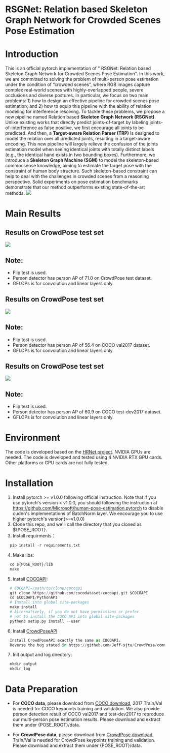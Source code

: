 # RSGNet: Relation based Skeleton Graph Network for Crowded Scenes Pose Estimation
# Introduction
This is an official pytorch implementation of " RSGNet: Relation based Skeleton Graph Network for Crowded Scenes Pose Estimation". In this work, we are committed to solving the problem of multi-person pose estimation under the condition of “crowded scenes”, where RGB images capture complex real-world scenes with highly-overlapped people, severe occlusions and diverse postures. In particular, we focus on two main problems: 1) how to design an effective pipeline for crowded scenes pose estimation; and 2) how to equip this pipeline with the ability of relation modeling for interference resolving. To tackle these problems, we propose a new pipeline named Relation based **Skeleton Graph Network (RSGNet)**. Unlike existing works that directly predict joints-of-target by labeling joints-of-interference as false positive, we first encourage all joints to be predicted. And then, a **Target-aware Relation Parser (TRP)** is designed to model the relation over all predicted joints, resulting in a target-aware encoding. This new pipeline will largely relieve the confusion of the joints estimation model when seeing identical joints with totally distinct labels (e.g., the identical hand exists in two bounding boxes). Furthermore, we introduce a **Skeleton Graph Machine (SGM)** to model the skeleton-based commonsense knowledge, aiming to estimate the target pose with the constraint of human body structure. Such skeleton-based constraint can help to deal with the challenges in crowded scenes from a reasoning perspective. Solid experiments on pose estimation benchmarks demonstrate that our method outperforms existing state-of-the-art methods.
![](https://github.com/vikki-dai/RSGNetfigures/framework_RSGNet.png)
# Main Results
## Results on CrowdPose test set
![](https://github.com/vikki-dai/RSGNet/blob/main/visualization/main_results_CrowdPose.png)
## Note:
* Flip test is used.
* Person detector has person AP of 71.0 on CrowdPose test dataset.
* GFLOPs is for convolution and linear layers only.
## Results on CrowdPose test set
![](https://github.com/vikki-dai/RSGNet/blob/main/visualization/main_results_COCOval.png)
## Note:
* Flip test is used.
* Person detector has person AP of 56.4 on COCO val2017 dataset.
* GFLOPs is for convolution and linear layers only.
## Results on CrowdPose test set
![](https://github.com/vikki-dai/RSGNet/blob/main/visualization/main_results_COCO_testdev.png)
## Note:
* Flip test is used.
* Person detector has person AP of 60.9 on COCO test-dev2017 dataset.
* GFLOPs is for convolution and linear layers only.
# Environment
The code is developed based on the [HRNet project](https://github.com/leoxiaobin/deep-high-resolution-net.pytorch). NVIDIA GPUs are needed. The code is developed and tested using 4 NVIDIA RTX GPU cards. Other platforms or GPU cards are not fully tested.
# Installation
1. Install pytorch >= v1.0.0 following official instruction. Note that if you use pytorch's version < v1.0.0, you should following the instruction at https://github.com/Microsoft/human-pose-estimation.pytorch to disable cudnn's implementations of BatchNorm layer. We encourage you to use higher pytorch's version(>=v1.0.0)
2. Clone this repo, and we'll call the directory that you cloned as ${POSE_ROOT}.
3. Install requirments：
```python
  pip install -r requirements.txt
```
4. Make libs:
```python
  cd ${POSE_ROOT}/lib
  make
```
5. Install [COCOAPI](https://github.com/cocodataset/cocoapi):
```python
  # COCOAPI=/path/to/clone/cocoapi
  git clone https://github.com/cocodataset/cocoapi.git $COCOAPI
  cd $COCOAPI/PythonAPI
  # Install into global site-packages
  make install
  # Alternatively, if you do not have permissions or prefer
  # not to install the COCO API into global site-packages
  python3 setup.py install --user 
```
6. Install [CrowdPoseAPI](https://github.com/Jeff-sjtu/CrowdPose)
```python
  Install CrowdPoseAPI exactly the same as COCOAPI.
  Reverse the bug stated in https://github.com/Jeff-sjtu/CrowdPose/commit/785e70d269a554b2ba29daf137354103221f479e**
```
7. Init output and log directory:
```python
  mkdir output 
  mkdir log
```
# Data Preparation
* For **COCO data**, please download from [COCO download](https://cocodataset.org/#download), 2017 Train/Val is needed for COCO keypoints training and validation. We also provide person detection result of COCO val2017 and test-dev2017 to reproduce our multi-person pose estimation results. Please download and extract them under {POSE_ROOT}/data.  

* For **CrowdPose data**, please download from [CrowdPose download](https://github.com/Jeff-sjtu/CrowdPose#dataset), Train/Val is needed for CrowdPose keypoints training and validation. Please download and extract them under {POSE_ROOT}/data.

